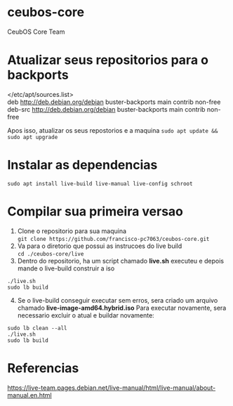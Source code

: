 # ceubos-core
CeubOS Core Team 


# Atualizar seus repositorios para o backports
\</etc/apt/sources.list\> \
deb http://deb.debian.org/debian buster-backports main contrib non-free \
deb-src http://deb.debian.org/debian buster-backports main contrib non-free 

Apos isso, atualizar os seus repostorios e a maquina
`sudo apt update && sudo apt upgrade`


# Instalar as dependencias
`sudo apt install live-build live-manual live-config schroot`

# Compilar sua primeira versao
1. Clone o repositorio para sua maquina \
`git clone https://github.com/francisco-pc7063/ceubos-core.git`
2. Va para o diretorio que possui as instrucoes do live build \
`cd ./ceubos-core/live`
3. Dentro do repositorio, ha um script chamado **live.sh** executeu e depois mande o live-build construir a iso
```
./live.sh
sudo lb build
```
4. Se o live-build conseguir executar sem erros, sera criado um arquivo chamado **live-image-amd64.hybrid.iso**
Para executar novamente, sera necessario excluir o atual e buildar novamente:
```
sudo lb clean --all
./live.sh
sudo lb build
```
# Referencias
https://live-team.pages.debian.net/live-manual/html/live-manual/about-manual.en.html
